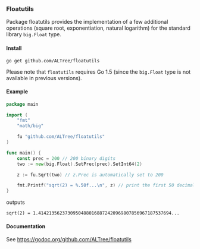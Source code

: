 ### Floatutils

Package floatutils provides the implementation of a few additional operations (square root, exponentiation, natural logarithm) for the standard library `big.Float` type.

#### Install

```
go get github.com/ALTree/floatutils
```

Please note that `floatutils` requires Go 1.5 (since the `big.Float` type is not available in previous versions). 

#### Example

```go
package main

import (
	"fmt"
	"math/big"

	fu "github.com/ALTree/floatutils"
)

func main() {
	const prec = 200 // 200 binary digits
	two := new(big.Float).SetPrec(prec).SetInt64(2)

	z := fu.Sqrt(two) // z.Prec is automatically set to 200

	fmt.Printf("sqrt(2) = %.50f...\n", z) // print the first 50 decimal digits
}
```
outputs
```
sqrt(2) = 1.41421356237309504880168872420969807856967187537694...
```

#### Documentation

See https://godoc.org/github.com/ALTree/floatutils
